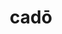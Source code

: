 ---
title: cadō
meaning: to fall
ch: three
pos: verb
secondppstem: cad
infend: ere
conjugation: third
derivative: decadent, cadence, cascade
---
